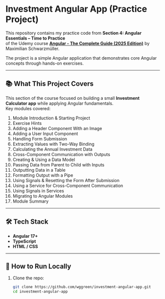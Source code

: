 # Investment Angular App (Practice Project)

This repository contains my practice code from **Section 4: Angular Essentials – Time to Practice**  
of the Udemy course [**Angular - The Complete Guide (2025 Edition)**](https://www.udemy.com/course/the-complete-guide-to-angular-2/) by Maximilian Schwarzmüller.

The project is a simple Angular application that demonstrates core Angular concepts through hands-on exercises.

---

## 📚 What This Project Covers

This section of the course focused on building a small **Investment Calculator app** while applying Angular fundamentals.  
Key modules covered:

1. Module Introduction & Starting Project  
2. Exercise Hints  
3. Adding a Header Component With an Image  
4. Adding a User Input Component  
5. Handling Form Submission  
6. Extracting Values with Two-Way Binding  
7. Calculating the Annual Investment Data  
8. Cross-Component Communication with Outputs  
9. Creating & Using a Data Model  
10. Passing Data from Parent to Child with Inputs  
11. Outputting Data in a Table  
12. Formatting Output with a Pipe  
13. Using Signals & Resetting the Form After Submission  
14. Using a Service for Cross-Component Communication  
15. Using Signals in Services  
16. Migrating to Angular Modules  
17. Module Summary  

---

## 🛠️ Tech Stack
- **Angular 17+**  
- **TypeScript**  
- **HTML / CSS**  

---

## 🚀 How to Run Locally
1. Clone the repo:  
   ```bash
   git clone https://github.com/wggreen/investment-angular-app.git
   cd investment-angular-app
